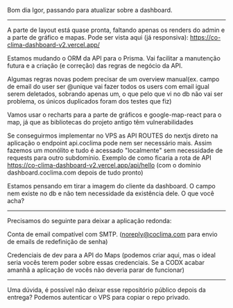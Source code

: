 Bom dia Igor, passando para atualizar sobre a dashboard.

---

A parte de layout está quase pronta, faltando apenas os renders do admin e a parte de gráfico e mapas. Pode ser vista aqui (já responsiva): https://co-clima-dashboard-v2.vercel.app/

Estamos mudando o ORM da API para o Prisma. Vai facilitar a manutenção futura e a criação (e correção) das regras de negócio da API.

Algumas regras novas podem precisar de um overview manual(ex. campo de email do user ser @unique vai fazer todos os users com email igual serem deletados, sobrando apenas um, o que pelo que vi no db não vai ser problema, os únicos duplicados foram dos testes que fiz)

Vamos usar o recharts para a parte de gráficos e google-map-react para o map, já que as bibliotecas do projeto antigo têm vulnerabilidades

Se conseguirmos implementar no VPS as API ROUTES do nextjs direto na aplicação o endpoint api.coclima pode nem ser necessário mais. Assim fazemos um monólito e tudo é acessado "localmente" sem necessidade de requests para outro subdomínio. Exemplo de como ficaria a rota de API https://co-clima-dashboard-v2.vercel.app/api/hello (com o domínio dashboard.coclima.com depois de tudo pronto)

Estamos pensando em tirar a imagem do cliente da dashboard. O campo nem existe no db e não tem necessidade da existência dele. O que você acha?

---

Precisamos do seguinte para deixar a aplicação redonda:

Conta de email compatível com SMTP. (noreply@coclima.com para envio de emails de redefinição de senha)

Credenciais de dev para a API do Maps (podemos criar aqui, mas o ideal seria vocês terem poder sobre essas credenciais. Se a CODX acabar amanhã a aplicação de vocês não deveria parar de funcionar)

---

Uma dúvida, é possível não deixar esse repositório público depois da entrega? Podemos autenticar o VPS para copiar o repo privado.
